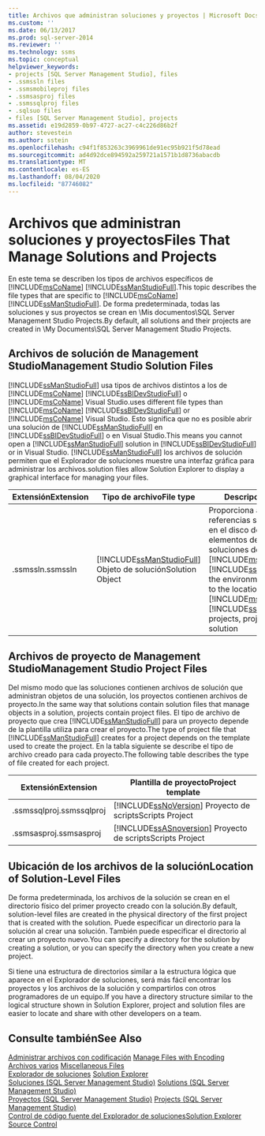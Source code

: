```yaml
---
title: Archivos que administran soluciones y proyectos | Microsoft Docs
ms.custom: ''
ms.date: 06/13/2017
ms.prod: sql-server-2014
ms.reviewer: ''
ms.technology: ssms
ms.topic: conceptual
helpviewer_keywords:
- projects [SQL Server Management Studio], files
- .ssmssln files
- .ssmsmobileproj files
- .ssmsasproj files
- .ssmssqlproj files
- .sqlsuo files
- files [SQL Server Management Studio], projects
ms.assetid: e19d2859-0b97-4727-ac27-c4c226d86b2f
author: stevestein
ms.author: sstein
ms.openlocfilehash: c94f1f853263c3969961de91ec95b921f5d78ead
ms.sourcegitcommit: ad4d92dce894592a259721a1571b1d8736abacdb
ms.translationtype: MT
ms.contentlocale: es-ES
ms.lasthandoff: 08/04/2020
ms.locfileid: "87746082"
---
```

# <a name="files-that-manage-solutions-and-projects"></a><span data-ttu-id="30a54-102">Archivos que administran soluciones y proyectos</span><span class="sxs-lookup"><span data-stu-id="30a54-102">Files That Manage Solutions and Projects</span></span>
  <span data-ttu-id="30a54-103">En este tema se describen los tipos de archivos específicos de [!INCLUDE[msCoName](../../includes/msconame-md.md)] [!INCLUDE[ssManStudioFull](../../includes/ssmanstudiofull-md.md)].</span><span class="sxs-lookup"><span data-stu-id="30a54-103">This topic describes the file types that are specific to [!INCLUDE[msCoName](../../includes/msconame-md.md)] [!INCLUDE[ssManStudioFull](../../includes/ssmanstudiofull-md.md)].</span></span> <span data-ttu-id="30a54-104">De forma predeterminada, todas las soluciones y sus proyectos se crean en \Mis documentos\SQL Server Management Studio Projects.</span><span class="sxs-lookup"><span data-stu-id="30a54-104">By default, all solutions and their projects are created in \My Documents\SQL Server Management Studio Projects.</span></span>  
  
## <a name="management-studio-solution-files"></a><span data-ttu-id="30a54-105">Archivos de solución de Management Studio</span><span class="sxs-lookup"><span data-stu-id="30a54-105">Management Studio Solution Files</span></span>  
 [!INCLUDE[ssManStudioFull](../../includes/ssmanstudiofull-md.md)] <span data-ttu-id="30a54-106">usa tipos de archivos distintos a los de [!INCLUDE[msCoName](../../includes/msconame-md.md)] [!INCLUDE[ssBIDevStudioFull](../../includes/ssbidevstudiofull-md.md)] o [!INCLUDE[msCoName](../../includes/msconame-md.md)] Visual Studio.</span><span class="sxs-lookup"><span data-stu-id="30a54-106">uses different file types than [!INCLUDE[msCoName](../../includes/msconame-md.md)] [!INCLUDE[ssBIDevStudioFull](../../includes/ssbidevstudiofull-md.md)] or [!INCLUDE[msCoName](../../includes/msconame-md.md)] Visual Studio.</span></span> <span data-ttu-id="30a54-107">Esto significa que no es posible abrir una solución de [!INCLUDE[ssManStudioFull](../../includes/ssmanstudiofull-md.md)] en [!INCLUDE[ssBIDevStudioFull](../../includes/ssbidevstudiofull-md.md)] o en Visual Studio.</span><span class="sxs-lookup"><span data-stu-id="30a54-107">This means you cannot open a [!INCLUDE[ssManStudioFull](../../includes/ssmanstudiofull-md.md)] solution in [!INCLUDE[ssBIDevStudioFull](../../includes/ssbidevstudiofull-md.md)] or in Visual Studio.</span></span> [!INCLUDE[ssManStudioFull](../../includes/ssmanstudiofull-md.md)] <span data-ttu-id="30a54-108">los archivos de solución permiten que el Explorador de soluciones muestre una interfaz gráfica para administrar los archivos.</span><span class="sxs-lookup"><span data-stu-id="30a54-108">solution files allow Solution Explorer to display a graphical interface for managing your files.</span></span>  
  
|<span data-ttu-id="30a54-109">Extensión</span><span class="sxs-lookup"><span data-stu-id="30a54-109">Extension</span></span>|<span data-ttu-id="30a54-110">Tipo de archivo</span><span class="sxs-lookup"><span data-stu-id="30a54-110">File type</span></span>|<span data-ttu-id="30a54-111">Descripción</span><span class="sxs-lookup"><span data-stu-id="30a54-111">Description</span></span>|<span data-ttu-id="30a54-112">Creado por</span><span class="sxs-lookup"><span data-stu-id="30a54-112">Created by</span></span>|  
|---------------|---------------|-----------------|----------------|  
|<span data-ttu-id="30a54-113">.ssmssln</span><span class="sxs-lookup"><span data-stu-id="30a54-113">.ssmssln</span></span>|[!INCLUDE[ssManStudioFull](../../includes/ssmanstudiofull-md.md)] <span data-ttu-id="30a54-114">Objeto de solución</span><span class="sxs-lookup"><span data-stu-id="30a54-114">Solution Object</span></span>|<span data-ttu-id="30a54-115">Proporciona al entorno referencias sobre la ubicación en el disco de los proyectos, los elementos de proyecto y las soluciones de [!INCLUDE[msCoName](../../includes/msconame-md.md)] [!INCLUDE[ssNoVersion](../../includes/ssnoversion-md.md)]</span><span class="sxs-lookup"><span data-stu-id="30a54-115">Provides the environment with references to the location on disk of [!INCLUDE[msCoName](../../includes/msconame-md.md)] [!INCLUDE[ssNoVersion](../../includes/ssnoversion-md.md)] projects, project items, and solution</span></span>|[!INCLUDE[ssManStudioFull](../../includes/ssmanstudiofull-md.md)]|  
  
## <a name="management-studio-project-files"></a><span data-ttu-id="30a54-116">Archivos de proyecto de Management Studio</span><span class="sxs-lookup"><span data-stu-id="30a54-116">Management Studio Project Files</span></span>  
 <span data-ttu-id="30a54-117">Del mismo modo que las soluciones contienen archivos de solución que administran objetos de una solución, los proyectos contienen archivos de proyecto.</span><span class="sxs-lookup"><span data-stu-id="30a54-117">In the same way that solutions contain solution files that manage objects in a solution, projects contain project files.</span></span> <span data-ttu-id="30a54-118">El tipo de archivo de proyecto que crea [!INCLUDE[ssManStudioFull](../../includes/ssmanstudiofull-md.md)] para un proyecto depende de la plantilla utiliza para crear el proyecto.</span><span class="sxs-lookup"><span data-stu-id="30a54-118">The type of project file that [!INCLUDE[ssManStudioFull](../../includes/ssmanstudiofull-md.md)] creates for a project depends on the template used to create the project.</span></span> <span data-ttu-id="30a54-119">En la tabla siguiente se describe el tipo de archivo creado para cada proyecto.</span><span class="sxs-lookup"><span data-stu-id="30a54-119">The following table describes the type of file created for each project.</span></span>  
  
|<span data-ttu-id="30a54-120">Extensión</span><span class="sxs-lookup"><span data-stu-id="30a54-120">Extension</span></span>|<span data-ttu-id="30a54-121">Plantilla de proyecto</span><span class="sxs-lookup"><span data-stu-id="30a54-121">Project template</span></span>|  
|---------------|----------------------|  
|<span data-ttu-id="30a54-122">.ssmssqlproj</span><span class="sxs-lookup"><span data-stu-id="30a54-122">.ssmssqlproj</span></span>|[!INCLUDE[ssNoVersion](../../includes/ssnoversion-md.md)] <span data-ttu-id="30a54-123">Proyecto de scripts</span><span class="sxs-lookup"><span data-stu-id="30a54-123">Scripts Project</span></span>|  
|<span data-ttu-id="30a54-124">.ssmsasproj</span><span class="sxs-lookup"><span data-stu-id="30a54-124">.ssmsasproj</span></span>|[!INCLUDE[ssASnoversion](../../includes/ssasnoversion-md.md)] <span data-ttu-id="30a54-125">Proyecto de scripts</span><span class="sxs-lookup"><span data-stu-id="30a54-125">Scripts Project</span></span>|  
  
## <a name="location-of-solution-level-files"></a><span data-ttu-id="30a54-126">Ubicación de los archivos de la solución</span><span class="sxs-lookup"><span data-stu-id="30a54-126">Location of Solution-Level Files</span></span>  
 <span data-ttu-id="30a54-127">De forma predeterminada, los archivos de la solución se crean en el directorio físico del primer proyecto creado con la solución.</span><span class="sxs-lookup"><span data-stu-id="30a54-127">By default, solution-level files are created in the physical directory of the first project that is created with the solution.</span></span> <span data-ttu-id="30a54-128">Puede especificar un directorio para la solución al crear una solución. También puede especificar el directorio al crear un proyecto nuevo.</span><span class="sxs-lookup"><span data-stu-id="30a54-128">You can specify a directory for the solution by creating a solution, or you can specify the directory when you create a new project.</span></span>  
  
 <span data-ttu-id="30a54-129">Si tiene una estructura de directorios similar a la estructura lógica que aparece en el Explorador de soluciones, será más fácil encontrar los proyectos y los archivos de la solución y compartirlos con otros programadores de un equipo.</span><span class="sxs-lookup"><span data-stu-id="30a54-129">If you have a directory structure similar to the logical structure shown in Solution Explorer, project and solution files are easier to locate and share with other developers on a team.</span></span>  
  
## <a name="see-also"></a><span data-ttu-id="30a54-130">Consulte también</span><span class="sxs-lookup"><span data-stu-id="30a54-130">See Also</span></span>  
 <span data-ttu-id="30a54-131">[Administrar archivos con codificación](manage-files-with-encoding.md) </span><span class="sxs-lookup"><span data-stu-id="30a54-131">[Manage Files with Encoding](manage-files-with-encoding.md) </span></span>  
 <span data-ttu-id="30a54-132">[Archivos varios](miscellaneous-files.md) </span><span class="sxs-lookup"><span data-stu-id="30a54-132">[Miscellaneous Files](miscellaneous-files.md) </span></span>  
 <span data-ttu-id="30a54-133">[Explorador de soluciones](solution-explorer.md) </span><span class="sxs-lookup"><span data-stu-id="30a54-133">[Solution Explorer](solution-explorer.md) </span></span>  
 <span data-ttu-id="30a54-134">[Soluciones &#40;SQL Server Management Studio&#41;](solutions-sql-server-management-studio.md) </span><span class="sxs-lookup"><span data-stu-id="30a54-134">[Solutions &#40;SQL Server Management Studio&#41;](solutions-sql-server-management-studio.md) </span></span>  
 <span data-ttu-id="30a54-135">[Proyectos &#40;SQL Server Management Studio&#41;](projects-sql-server-management-studio.md) </span><span class="sxs-lookup"><span data-stu-id="30a54-135">[Projects &#40;SQL Server Management Studio&#41;](projects-sql-server-management-studio.md) </span></span>  
 [<span data-ttu-id="30a54-136">Control de código fuente del Explorador de soluciones</span><span class="sxs-lookup"><span data-stu-id="30a54-136">Solution Explorer Source Control</span></span>](../../database-engine/solution-explorer-source-control.md)  
  
  
